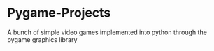 # Pygame-Projects
A bunch of simple video games implemented into python through the pygame graphics library
